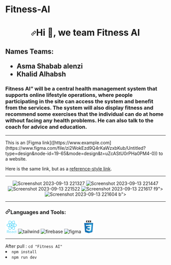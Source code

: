 # Fitness-AI

<h1 align="center" dir="auto"><a id="user-content-hi--im-candra-kriswinarto" class="anchor" aria-hidden="true" tabindex="-1" href="#hi--im-candra-kriswinarto"><svg class="octicon octicon-link" viewBox="0 0 16 16" version="1.1" width="16" height="16" aria-hidden="true"><path d="m7.775 3.275 1.25-1.25a3.5 3.5 0 1 1 4.95 4.95l-2.5 2.5a3.5 3.5 0 0 1-4.95 0 .751.751 0 0 1 .018-1.042.751.751 0 0 1 1.042-.018 1.998 1.998 0 0 0 2.83 0l2.5-2.5a2.002 2.002 0 0 0-2.83-2.83l-1.25 1.25a.751.751 0 0 1-1.042-.018.751.751 0 0 1-.018-1.042Zm-4.69 9.64a1.998 1.998 0 0 0 2.83 0l1.25-1.25a.751.751 0 0 1 1.042.018.751.751 0 0 1 .018 1.042l-1.25 1.25a3.5 3.5 0 1 1-4.95-4.95l2.5-2.5a3.5 3.5 0 0 1 4.95 0 .751.751 0 0 1-.018 1.042.751.751 0 0 1-1.042.018 1.998 1.998 0 0 0-2.83 0l-2.5 2.5a1.998 1.998 0 0 0 0 2.83Z"></path></svg></a>Hi 👋, we team Fitness AI</h1>
<h2 align="left" >
  Names Teams:
  <ul>
    <li>Asma Shabab alenzi</li>
  <li>Khalid Alhabsh</li>
 
  </ul></h2>
<h3>Fitness AI” will be a central health management system that supports online lifestyle operations, where people participating in the site can access the system and benefit from the services. The system will also display fitness and recommend some exercises that the individual can do at home without facing any health problems. He can also talk to the coach for advice and education.
</h3>

<hr>
This is an [Figma link]([https://www.example.com](https://www.figma.com/file/zi2WokEzd9Q4rKaWzxbKub/Untitled?type=design&node-id=19-65&mode=design&t=uZcAStU0rPHa0PM4-0)) to a website.

Here is the same link, but as a [reference-style link][link-text].

[link-text]: [https://www.example.com](https://www.figma.com/file/zi2WokEzd9Q4rKaWzxbKub/Untitled?type=design&node-id=19-65&mode=design&t=uZcAStU0rPHa0PM4-0)


<hr>
<div align="center">
<img width="254" alt="Screenshot 2023-09-13 221327" src="https://github.com/Khalidsaadhabash/Fitness-AI/assets/132256722/60e476f7-402b-4770-be62-63d626a23602"/>
<img width="414" alt="Screenshot 2023-09-13 221447" src="https://github.com/Khalidsaadhabash/Fitness-AI/assets/132256722/b6ef7277-4d31-41b6-a947-fa202d9c765d"/>
<img width="303" alt="Screenshot 2023-09-13 221522" src="https://github.com/Khalidsaadhabash/Fitness-AI/assets/132256722/486f3d18-ee7d-47a7-b885-d7a736201cde"/>
<img width="304" alt="Screenshot 2023-09-13 221617" src="https://github.com/Khalidsaadhabash/Fitness-AI/assets/132256722/96afb0a0-74ff-4af5-86cd-5690f637b09e"/>
f9">
<img width="304" alt="Screenshot 2023-09-13 221604" src="https://github.com/Khalidsaadhabash/Fitness-AI/assets/132256722/20d6833d-ddcd-4c90-8456-b34af487e57e"/>
b">

</div>
<hr>
<h3 align="left" dir="auto"><a id="user-content-languages-and-tools" class="anchor" aria-hidden="true" tabindex="-1" href="#languages-and-tools"><svg class="octicon octicon-link" viewBox="0 0 16 16" version="1.1" width="16" height="16" aria-hidden="true"><path d="m7.775 3.275 1.25-1.25a3.5 3.5 0 1 1 4.95 4.95l-2.5 2.5a3.5 3.5 0 0 1-4.95 0 .751.751 0 0 1 .018-1.042.751.751 0 0 1 1.042-.018 1.998 1.998 0 0 0 2.83 0l2.5-2.5a2.002 2.002 0 0 0-2.83-2.83l-1.25 1.25a.751.751 0 0 1-1.042-.018.751.751 0 0 1-.018-1.042Zm-4.69 9.64a1.998 1.998 0 0 0 2.83 0l1.25-1.25a.751.751 0 0 1 1.042.018.751.751 0 0 1 .018 1.042l-1.25 1.25a3.5 3.5 0 1 1-4.95-4.95l2.5-2.5a3.5 3.5 0 0 1 4.95 0 .751.751 0 0 1-.018 1.042.751.751 0 0 1-1.042.018 1.998 1.998 0 0 0-2.83 0l-2.5 2.5a1.998 1.998 0 0 0 0 2.83Z"></path></svg></a>Languages and Tools:</h3>
<img src="https://raw.githubusercontent.com/devicons/devicon/master/icons/react/react-original-wordmark.svg" alt="react" width="40" height="40" style="max-width: 100%;"/><img src="https://camo.githubusercontent.com/5734d0669fe22ce04a1cb989a156cd32c379875f6bca56d5210c9432824856d9/68747470733a2f2f7777772e766563746f726c6f676f2e7a6f6e652f6c6f676f732f7461696c77696e646373732f7461696c77696e646373732d69636f6e2e737667" alt="tailwind" width="40" height="40" data-canonical-src="https://www.vectorlogo.zone/logos/tailwindcss/tailwindcss-icon.svg" style="max-width: 100%;"/>
<img src="https://camo.githubusercontent.com/dd4b2422ed3bfc9da88c43d18550375c66f9584327dff7ecc19315ce50b96f07/68747470733a2f2f7777772e766563746f726c6f676f2e7a6f6e652f6c6f676f732f66697265626173652f66697265626173652d69636f6e2e737667" alt="firebase" width="40" height="40" data-canonical-src="https://www.vectorlogo.zone/logos/firebase/firebase-icon.svg" style="max-width: 100%;"/>
<img src="https://camo.githubusercontent.com/ed93c2b000a76ceaad1503e7eb9356591b885227e82a36a005b9d3498b303ba5/68747470733a2f2f7777772e766563746f726c6f676f2e7a6f6e652f6c6f676f732f6669676d612f6669676d612d69636f6e2e737667" alt="figma" width="40" height="40" data-canonical-src="https://www.vectorlogo.zone/logos/figma/figma-icon.svg" style="max-width: 100%;"/>
<img src="https://raw.githubusercontent.com/devicons/devicon/master/icons/css3/css3-original-wordmark.svg" alt="css3" width="40" height="40" style="max-width: 100%;"/>
<hr>
After pull :

<span>
<code>cd "Fitness AI"</code></li>
    <li> <code>npm install</code></li>
    <li><code>npm run dev</code></li>
</span>
